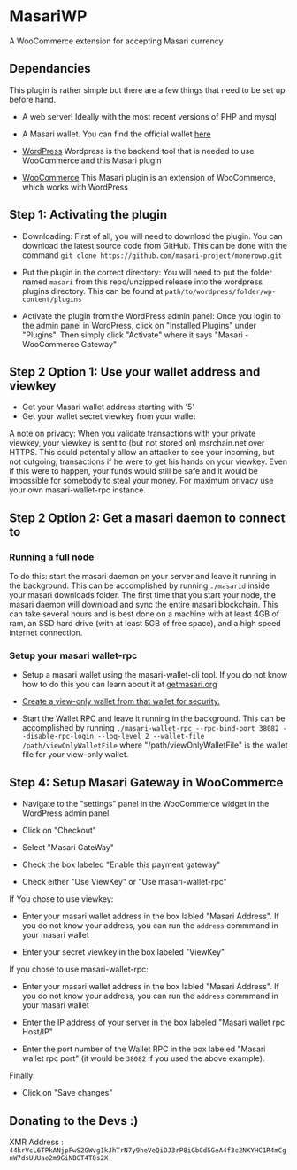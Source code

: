 # MasariWP
A WooCommerce extension for accepting Masari currency

## Dependancies
This plugin is rather simple but there are a few things that need to be set up before hand.

* A web server! Ideally with the most recent versions of PHP and mysql

* A Masari wallet. You can find the official wallet [here](https://github.com/masari-project/masari)

* [WordPress](https://wordpress.org)
Wordpress is the backend tool that is needed to use WooCommerce and this Masari plugin

* [WooCommerce](https://woocommerce.com)
This Masari plugin is an extension of WooCommerce, which works with WordPress

## Step 1: Activating the plugin
* Downloading: First of all, you will need to download the plugin. You can download the latest source code from GitHub. This can be done with the command `git clone https://github.com/masari-project/monerowp.git`

* Put the plugin in the correct directory: You will need to put the folder named `masari` from this repo/unzipped release into the wordpress plugins directory. This can be found at `path/to/wordpress/folder/wp-content/plugins`

* Activate the plugin from the WordPress admin panel: Once you login to the admin panel in WordPress, click on "Installed Plugins" under "Plugins". Then simply click "Activate" where it says "Masari - WooCommerce Gateway"

## Step 2 Option 1: Use your wallet address and viewkey

* Get your Masari wallet address starting with '5'
* Get your wallet secret viewkey from your wallet

A note on privacy: When you validate transactions with your private viewkey, your viewkey is sent to (but not stored on) msrchain.net over HTTPS. This could potentally allow an attacker to see your incoming, but not outgoing, transactions if he were to get his hands on your viewkey. Even if this were to happen, your funds would still be safe and it would be impossible for somebody to steal your money. For maximum privacy use your own masari-wallet-rpc instance.

## Step 2 Option 2: Get a masari daemon to connect to

### Running a full node

To do this: start the masari daemon on your server and leave it running in the background. This can be accomplished by running `./masarid` inside your masari downloads folder. The first time that you start your node, the masari daemon will download and sync the entire masari blockchain. This can take several hours and is best done on a machine with at least 4GB of ram, an SSD hard drive (with at least 5GB of free space), and a high speed internet connection.

### Setup your  masari wallet-rpc

* Setup a masari wallet using the masari-wallet-cli tool. If you do not know how to do this you can learn about it at [getmasari.org](https://getmasri.org)

* [Create a view-only wallet from that wallet for security.](https://monero.stackexchange.com/questions/3178/how-to-create-a-view-only-wallet-for-the-gui/4582#4582)

* Start the Wallet RPC and leave it running in the background. This can be accomplished by running `./masari-wallet-rpc --rpc-bind-port 38082 --disable-rpc-login --log-level 2 --wallet-file /path/viewOnlyWalletFile` where "/path/viewOnlyWalletFile" is the wallet file for your view-only wallet.

## Step 4: Setup Masari Gateway in WooCommerce

* Navigate to the "settings" panel in the WooCommerce widget in the WordPress admin panel.

* Click on "Checkout"

* Select "Masari GateWay"

* Check the box labeled "Enable this payment gateway"

* Check either "Use ViewKey" or "Use masari-wallet-rpc"

If You chose to use viewkey:

* Enter your masari wallet address in the box labled "Masari Address". If you do not know your address, you can run the `address` commmand in your masari wallet

* Enter your secret viewkey in the box labeled "ViewKey"

If you chose to use masari-wallet-rpc:

* Enter your masari wallet address in the box labled "Masari Address". If you do not know your address, you can run the `address` commmand in your masari wallet

* Enter the IP address of your server in the box labeled "Masari wallet rpc Host/IP"

* Enter the port number of the Wallet RPC in the box labeled "Masari wallet rpc port" (it would be `38082` if you used the above example).

Finally:

* Click on "Save changes"

## Donating to the Devs :)
XMR Address : `44krVcL6TPkANjpFwS2GWvg1kJhTrN7y9heVeQiDJ3rP8iGbCd5GeA4f3c2NKYHC1R4mCgnW7dsUUUae2m9GiNBGT4T8s2X`
